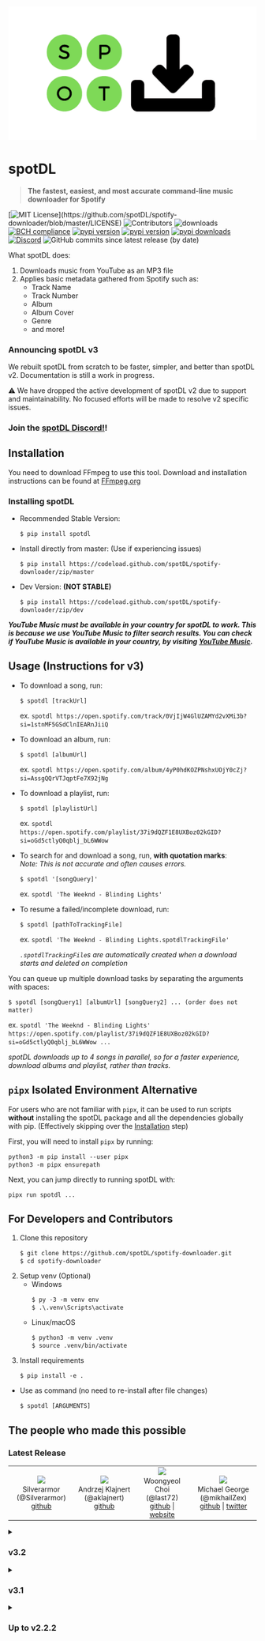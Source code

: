 ![logo](static/logo.png)

# spotDL

> **The fastest, easiest, and most accurate command-line music downloader for Spotify**

[![MIT License](https://img.shields.io/apm/l/atomic-design-ui.svg?)](https://github.com/spotDL/spotify-downloader/blob/master/LICENSE)
![Contributors](https://img.shields.io/github/contributors/spotDL/spotify-downloader)
![downloads](https://img.shields.io/github/downloads/spotDL/spotify-downloader/latest/total)
[![BCH compliance](https://bettercodehub.com/edge/badge/spotDL/spotify-downloader?branch=master)](https://bettercodehub.com/)
[![pypi version](https://img.shields.io/pypi/pyversions/spotDL)](https://pypi.org/project/spotdl/)
[![pypi version](https://img.shields.io/pypi/v/spotDL)](https://pypi.org/project/spotdl/)
[![pypi downloads](https://img.shields.io/pypi/dw/spotDL?label=downloads@pypi)](https://pypi.org/project/spotdl/)
[![Discord](https://img.shields.io/discord/771628785447337985.svg?label=&logo=discord&logoColor=ffffff&color=7389D8&labelColor=6A7EC2)](https://discord.gg/xCa23pwJWY)
![GitHub commits since latest release (by date)](https://img.shields.io/github/commits-since/spotDL/spotify-downloader/latest)


What spotDL does:

1. Downloads music from YouTube as an MP3 file
2. Applies basic metadata gathered from Spotify such as:
   - Track Name
   - Track Number
   - Album
   - Album Cover
   - Genre
   - and more!

### Announcing spotDL v3

We rebuilt spotDL from scratch to be faster, simpler, and better than spotDL v2. Documentation is still a work in progress.

⚠ We have dropped the active development of spotDL v2 due to support and maintainability. No focused efforts will be made to resolve v2 specific issues.

### Join the [spotDL Discord!](https://discord.gg/xCa23pwJWY)!


## Installation

You need to download FFmpeg to use this tool. Download and installation instructions can be found at [FFmpeg.org](https://ffmpeg.org/)

### Installing spotDL

- Recommended Stable Version:

  ```
  $ pip install spotdl
  ```

- Install directly from master: (Use if experiencing issues)

  ```
  $ pip install https://codeload.github.com/spotDL/spotify-downloader/zip/master
  ```

- Dev Version: __(NOT STABLE)__

  ```
  $ pip install https://codeload.github.com/spotDL/spotify-downloader/zip/dev
  ```

___YouTube Music must be available in your country for spotDL to work. This is because we use YouTube Music to filter search results. You can check if YouTube Music is available in your country, by visiting [YouTube Music](https://music.youtube.com).___

## Usage (Instructions for v3)

- To download a song, run:

  ```
  $ spotdl [trackUrl]
  ```

  ex. `spotdl https://open.spotify.com/track/0VjIjW4GlUZAMYd2vXMi3b?si=1stnMF5GSdClnIEARnJiiQ`


- To download an album, run:

  ```
  $ spotdl [albumUrl]
  ```

  ex. `spotdl https://open.spotify.com/album/4yP0hdKOZPNshxUOjY0cZj?si=AssgQQrVTJqptFe7X92jNg`


- To download a playlist, run:

  ```
  $ spotdl [playlistUrl]
  ```

  ex. `spotdl https://open.spotify.com/playlist/37i9dQZF1E8UXBoz02kGID?si=oGd5ctlyQ0qblj_bL6WWow`


- To search for and download a song, run, __with quotation marks__:  
  _Note: This is not accurate and often causes errors._

  ```
  $ spotdl '[songQuery]'
  ```

  ex. `spotdl 'The Weeknd - Blinding Lights'`


- To resume a failed/incomplete download, run:

  ```
  $ spotdl [pathToTrackingFile]
  ```

  ex. `spotdl 'The Weeknd - Blinding Lights.spotdlTrackingFile'`

  _`.spotdlTrackingFile`s are automatically created when a download starts and deleted on completion_


You can queue up multiple download tasks by separating the arguments with spaces:

```
$ spotdl [songQuery1] [albumUrl] [songQuery2] ... (order does not matter)
```

ex. `spotdl 'The Weeknd - Blinding Lights' https://open.spotify.com/playlist/37i9dQZF1E8UXBoz02kGID?si=oGd5ctlyQ0qblj_bL6WWow ...`



_spotDL downloads up to 4 songs in parallel, so for a faster experience, download albums and playlist, rather than tracks._

## `pipx` Isolated Environment Alternative

For users who are not familiar with `pipx`, it can be used to run scripts __without__ installing the spotDL package and all the dependencies globally with pip. (Effectively skipping over the [Installation](https://github.com/spotDL/spotify-downloader#Installation) step)

First, you will need to install `pipx` by running:

```
python3 -m pip install --user pipx
python3 -m pipx ensurepath
```

Next, you can jump directly to running spotDL with:

```
pipx run spotdl ...
```

## For Developers and Contributors

1. Clone this repository
   ```
   $ git clone https://github.com/spotDL/spotify-downloader.git
   $ cd spotify-downloader
   ```
2. Setup venv (Optional)
   - Windows
     ```
     $ py -3 -m venv env
     $ .\.venv\Scripts\activate
     ```
   - Linux/macOS
     ```
     $ python3 -m venv .venv
     $ source .venv/bin/activate
     ```
3. Install requirements
   ```
   $ pip install -e .
   ```

- Use as command (no need to re-install after file changes)
  ```
  $ spotdl [ARGUMENTS]
  ```

## The people who made this possible
### Latest Release

<table align="center">
<tr>
        <td align="center">
                <img src="https://avatars.githubusercontent.com/u/23619946?s=460&amp;u=dca253b96bf77c048f1702cc0366dcca0c748bf8&amp;v=4" width="100px"/>
                <br/>
                Silverarmor (@Silverarmor)
                <br/>
                <a href="https://github.com/Silverarmor">github</a>
        </td>
        <td align="center">
                <img src="https://avatars.githubusercontent.com/u/18279161?s=460&amp;u=27c05b0755304e58d77bcbc554a45f50824f88c3&amp;v=4" width="100px"/>
                <br/>
                Andrzej Klajnert (@aklajnert)
                <br/>
                <a href="https://github.com/aklajnert">github</a>
        </td>
        <td align="center">
                <img src="https://avatars.githubusercontent.com/u/30095306?s=460&amp;v=4" width="100px"/>
                <br/>
                Woongyeol Choi (@last72)
                <br/>
                <a href="https://github.com/last72">github</a>
                | <a href="http://last72.tistory.com/">website</a>
        </td>
        <td align="center">
                <img src="https://avatars.githubusercontent.com/u/52100648?s=460&amp;u=cb0fb2147a330c029cd0a27df115e7a734892cf3&amp;v=4" width="100px"/>
                <br/>
                Michael George (@mikhailZex)
                <br/>
                <a href="https://github.com/mikhailZex">github</a>
                | <a href="https://twitter.com/Mikhail_Zex">twitter</a>
        </td>
</tr>

</table><details>
<summary>

### v3.2
</summary>

<table align="center">
<tr>
        <td align="center">
                <img src="https://avatars.githubusercontent.com/u/65781097?s=460&amp;u=da08146bee82e64a57ffb80f16dbce38e1c4931f&amp;v=4" width="100px"/>
                <br/>
                Noman Aziz (@Noman-Aziz)
                <br/>
                <a href="https://github.com/Noman-Aziz">github</a>
        </td>
        <td align="center">
                <img src="https://avatars.githubusercontent.com/u/23619946?s=460&amp;u=dca253b96bf77c048f1702cc0366dcca0c748bf8&amp;v=4" width="100px"/>
                <br/>
                Silverarmor (@Silverarmor)
                <br/>
                <a href="https://github.com/Silverarmor">github</a>
        </td>
        <td align="center">
                <img src="https://avatars.githubusercontent.com/u/18279161?s=460&amp;u=27c05b0755304e58d77bcbc554a45f50824f88c3&amp;v=4" width="100px"/>
                <br/>
                Andrzej Klajnert (@aklajnert)
                <br/>
                <a href="https://github.com/aklajnert">github</a>
        </td>
        <td align="center">
                <img src="https://avatars.githubusercontent.com/u/6481640?s=460&amp;u=ce64636b2fda18aa0bda0520143bc537c5f160af&amp;v=4" width="100px"/>
                <br/>
                Dheerain Gandhi (@dheerain)
                <br/>
                <a href="https://github.com/dheerain">github</a>
        </td>
</tr>

<tr>
        <td align="center">
                <img src="https://avatars.githubusercontent.com/u/6369072?s=460&amp;u=3da9e6179caea727ea7887b7572a4957e0b84c98&amp;v=4" width="100px"/>
                <br/>
                k0mat (@k0mat)
                <br/>
                <a href="https://github.com/k0mat">github</a>
        </td>
        <td align="center">
                <img src="https://avatars.githubusercontent.com/u/52100648?s=460&amp;u=cb0fb2147a330c029cd0a27df115e7a734892cf3&amp;v=4" width="100px"/>
                <br/>
                Michael George (@mikhailZex)
                <br/>
                <a href="https://github.com/mikhailZex">github</a>
                | <a href="https://twitter.com/Mikhail_Zex">twitter</a>
        </td>
        <td align="center">
                <img src="https://avatars.githubusercontent.com/u/44987569?s=460&amp;u=ec52cd4bcb77512ea54d58f6af047d5e5b1edaf6&amp;v=4" width="100px"/>
                <br/>
                Peyton Creery (@phcreery)
                <br/>
                <a href="https://github.com/phcreery">github</a>
                | <a href="http://dev.creery.org/">website</a>
        </td>
        <td align="center">
                <img src="https://avatars.githubusercontent.com/u/21110295?s=460&amp;u=f2939c4c05ac09835f2a7beb419fdb606e630a20&amp;v=4" width="100px"/>
                <br/>
                Pit Hüne (@pithuene)
                <br/>
                <a href="https://github.com/pithuene">github</a>
        </td>
</tr>

<tr>
        <td align="center">
                <img src="https://avatars.githubusercontent.com/u/62838200?s=460&amp;u=beaad2d2a593340fb928a3f6a715f9686957e862&amp;v=4" width="100px"/>
                <br/>
                Arbaaz Shafiq (@s1as3r)
                <br/>
                <a href="https://github.com/s1as3r">github</a>
                | <a href="https://twitter.com/ArbaazShafiq">twitter</a>
        </td>
</tr>

</table>
</details><details>
<summary>

### v3.1
</summary>

<table align="center">
<tr>
        <td align="center">
                <img src="https://avatars.githubusercontent.com/u/1893299?s=460&amp;v=4" width="100px"/>
                <br/>
                FransM (@FransM)
                <br/>
                <a href="https://github.com/FransM">github</a>
        </td>
        <td align="center">
                <img src="https://avatars.githubusercontent.com/u/6250396?s=460&amp;u=3a015ca64eb41a765d708bac706aab3a74fd2942&amp;v=4" width="100px"/>
                <br/>
                Nik Bisht (@NikBisht)
                <br/>
                <a href="https://github.com/NikBisht">github</a>
        </td>
        <td align="center">
                <img src="https://avatars.githubusercontent.com/u/47481450?s=460&amp;u=78109d0c9ed6db883056ac85a7d1d94c338f0fb9&amp;v=4" width="100px"/>
                <br/>
                Arthour (@Velovo)
                <br/>
                <a href="https://github.com/Velovo">github</a>
        </td>
        <td align="center">
                <img src="https://avatars.githubusercontent.com/u/20414603?s=460&amp;u=66e0063a5322994dddcfe45b4e1e49a541bb301a&amp;v=4" width="100px"/>
                <br/>
                Abolfazl Amiri (@aasmpro)
                <br/>
                <a href="https://github.com/aasmpro">github</a>
                | <a href="http://abolfazlamiri.ir">website</a>
        </td>
</tr>

<tr>
        <td align="center">
                <img src="https://avatars.githubusercontent.com/u/19922556?s=460&amp;u=b63d8848dc942e194380c0e0bdcd1ca16d85b553&amp;v=4" width="100px"/>
                <br/>
                Dean Lofts (@loftwah)
                <br/>
                <a href="https://github.com/loftwah">github</a>
                | <a href="https://www.beatsmiff.com">website</a>
                <br/>
                <a href="https://twitter.com/loftwah">twitter</a>
        </td>
        <td align="center">
                <img src="https://avatars.githubusercontent.com/u/44199644?s=460&amp;u=e883d3c6b87325820f336da4830dd45f1fa4c236&amp;v=4" width="100px"/>
                <br/>
                Max Bachmann (@maxbachmann)
                <br/>
                <a href="https://github.com/maxbachmann">github</a>
        </td>
        <td align="center">
                <img src="https://avatars.githubusercontent.com/u/52100648?s=460&amp;u=cb0fb2147a330c029cd0a27df115e7a734892cf3&amp;v=4" width="100px"/>
                <br/>
                Michael George (@mikhailZex)
                <br/>
                <a href="https://github.com/mikhailZex">github</a>
                | <a href="https://twitter.com/Mikhail_Zex">twitter</a>
        </td>
        <td align="center">
                <img src="https://avatars.githubusercontent.com/u/36740602?s=460&amp;v=4" width="100px"/>
                <br/>
                Matthew Toohey (@mtoohey31)
                <br/>
                <a href="https://github.com/mtoohey31">github</a>
                | <a href="https://info.mtoohey.com/">website</a>
        </td>
</tr>

<tr>
        <td align="center">
                <img src="https://avatars.githubusercontent.com/u/45789298?s=460&amp;u=332f02d9d8f93f71c9779a4ed29d323ad2413b8c&amp;v=4" width="100px"/>
                <br/>
                mvrck19 (@mvrck19)
                <br/>
                <a href="https://github.com/mvrck19">github</a>
        </td>
        <td align="center">
                <img src="https://avatars.githubusercontent.com/u/6473114?s=460&amp;v=4" width="100px"/>
                <br/>
                Elliot Gerchak (@rocketinventor)
                <br/>
                <a href="https://github.com/rocketinventor">github</a>
                | <a href="http://dementedlab.com">website</a>
        </td>
        <td align="center">
                <img src="https://avatars.githubusercontent.com/u/62838200?s=460&amp;u=beaad2d2a593340fb928a3f6a715f9686957e862&amp;v=4" width="100px"/>
                <br/>
                Arbaaz Shafiq (@s1as3r)
                <br/>
                <a href="https://github.com/s1as3r">github</a>
                | <a href="https://twitter.com/ArbaazShafiq">twitter</a>
        </td>
        <td align="center">
                <img src="https://avatars.githubusercontent.com/u/67455565?s=460&amp;v=4" width="100px"/>
                <br/>
                Sriram Nagandla (@techhyped)
                <br/>
                <a href="https://github.com/techhyped">github</a>
        </td>
</tr>

</table>
</details><details>
<summary>

### Up to v2.2.2
</summary>

<table align="center">
<tr>
        <td align="center">
                <img src="https://avatars.githubusercontent.com/u/9089510?s=460&amp;u=b71b69aac484bb3ba01756426439889690f4dd08&amp;v=4" width="100px"/>
                <br/>
                Aareon Sullivan (@Aareon)
                <br/>
                <a href="https://github.com/Aareon">github</a>
        </td>
        <td align="center">
                <img src="https://avatars.githubusercontent.com/u/18052272?s=460&amp;u=8a959f59bb0204f02f4a07b91bf5dc74381caa1a&amp;v=4" width="100px"/>
                <br/>
                AlfredoSequeida (@AlfredoSequeida)
                <br/>
                <a href="https://github.com/AlfredoSequeida">github</a>
                | <a href="http://alfredosequeida.github.io">website</a>
        </td>
        <td align="center">
                <img src="https://avatars.githubusercontent.com/u/20522335?s=460&amp;v=4" width="100px"/>
                <br/>
                Dimitris Angelou (@AngelouD)
                <br/>
                <a href="https://github.com/AngelouD">github</a>
        </td>
        <td align="center">
                <img src="https://avatars.githubusercontent.com/u/25095423?s=460&amp;u=7a904feb9ddbc10cb200efdc90f36927e3a39f93&amp;v=4" width="100px"/>
                <br/>
                Sujan (@Dsujan)
                <br/>
                <a href="https://github.com/Dsujan">github</a>
        </td>
</tr>

<tr>
        <td align="center">
                <img src="https://avatars.githubusercontent.com/u/44674?s=460&amp;v=4" width="100px"/>
                <br/>
                Andras Elso (@Elbandi)
                <br/>
                <a href="https://github.com/Elbandi">github</a>
        </td>
        <td align="center">
                <img src="https://avatars.githubusercontent.com/u/20284688?s=460&amp;u=22f5f32813dfad5abbcea34171b9a972fb6e0369&amp;v=4" width="100px"/>
                <br/>
                I-Al-Istannen (@I-Al-Istannen)
                <br/>
                <a href="https://github.com/I-Al-Istannen">github</a>
        </td>
        <td align="center">
                <img src="https://avatars.githubusercontent.com/u/8047980?s=460&amp;u=63cc8ae93d328f1d9eadd16e057f3c87b8919bb5&amp;v=4" width="100px"/>
                <br/>
                Kelvin Reichenbach (@KLVN)
                <br/>
                <a href="https://github.com/KLVN">github</a>
        </td>
        <td align="center">
                <img src="https://avatars.githubusercontent.com/u/16143968?s=460&amp;u=09d5f45f71a4a50f093a9fb0c71a02f2c3d5768e&amp;v=4" width="100px"/>
                <br/>
                Manveer Basra (@ManveerBasra)
                <br/>
                <a href="https://github.com/ManveerBasra">github</a>
                | <a href="https://manveerbasra.github.io/">website</a>
        </td>
</tr>

<tr>
        <td align="center">
                <img src="https://avatars.githubusercontent.com/u/8583867?s=460&amp;u=e83d445459d8315b77437812c185ae210285e549&amp;v=4" width="100px"/>
                <br/>
                Mello-Yello (@Mello-Yello)
                <br/>
                <a href="https://github.com/Mello-Yello">github</a>
        </td>
        <td align="center">
                <img src="https://avatars.githubusercontent.com/u/36224762?s=460&amp;u=84a7f46425b2650f5e5b740ca8430d60a067ecbe&amp;v=4" width="100px"/>
                <br/>
                NightMachinary (@NightMachinary)
                <br/>
                <a href="https://github.com/NightMachinary">github</a>
        </td>
        <td align="center">
                <img src="https://avatars.githubusercontent.com/u/2781180?s=460&amp;u=6e17058da8b49c75cc509b880b572d7ee700e8bb&amp;v=4" width="100px"/>
                <br/>
                Pierre Gérard (@PierreGe)
                <br/>
                <a href="https://github.com/PierreGe">github</a>
                | <a href="https://www.linkedin.com/in/piegerard/">website</a>
        </td>
        <td align="center">
                <img src="https://avatars.githubusercontent.com/u/5946366?s=460&amp;u=40c7181741beb5b0259ce394cfc180e96e449f6b&amp;v=4" width="100px"/>
                <br/>
                Rutger Rauws (@RutgerRauws)
                <br/>
                <a href="https://github.com/RutgerRauws">github</a>
                | <a href="http://www.rutgerrauws.nl">website</a>
        </td>
</tr>

<tr>
        <td align="center">
                <img src="https://avatars.githubusercontent.com/u/17196309?s=460&amp;u=b4d1784bc9a821e1b1a011b1675828cab73a044f&amp;v=4" width="100px"/>
                <br/>
                Silverfeelin (@Silverfeelin)
                <br/>
                <a href="https://github.com/Silverfeelin">github</a>
        </td>
        <td align="center">
                <img src="https://avatars.githubusercontent.com/u/45381?s=460&amp;v=4" width="100px"/>
                <br/>
                WMP (@WMP)
                <br/>
                <a href="https://github.com/WMP">github</a>
        </td>
        <td align="center">
                <img src="https://avatars.githubusercontent.com/u/25578722?s=460&amp;v=4" width="100px"/>
                <br/>
                Rajanish Karki (@Whacko23)
                <br/>
                <a href="https://github.com/Whacko23">github</a>
        </td>
        <td align="center">
                <img src="https://avatars.githubusercontent.com/u/8651385?s=460&amp;u=348839eaaa775c37a7d215b3a382c5e2473e3858&amp;v=4" width="100px"/>
                <br/>
                Amit Lawanghare (@amit-L)
                <br/>
                <a href="https://github.com/amit-L">github</a>
        </td>
</tr>

<tr>
        <td align="center">
                <img src="https://avatars.githubusercontent.com/u/1671646?s=460&amp;v=4" width="100px"/>
                <br/>
                Arryon Tijsma (@arryon)
                <br/>
                <a href="https://github.com/arryon">github</a>
                | <a href="https://www.soundappraisal.eu">website</a>
        </td>
        <td align="center">
                <img src="https://avatars.githubusercontent.com/u/108437?s=460&amp;v=4" width="100px"/>
                <br/>
                Arthur Lutz (@arthurlutz)
                <br/>
                <a href="https://github.com/arthurlutz">github</a>
                | <a href="http://arthur.lutz.im/">website</a>
        </td>
        <td align="center">
                <img src="https://avatars.githubusercontent.com/u/459923?s=460&amp;u=6c6de5078e9374fb6cd2c241a126e93cb46a0c3c&amp;v=4" width="100px"/>
                <br/>
                Brian J. Cardiff (@bcardiff)
                <br/>
                <a href="https://github.com/bcardiff">github</a>
                | <a href="http://man.as/bcardiff">website</a>
        </td>
        <td align="center">
                <img src="https://avatars.githubusercontent.com/u/3709715?s=460&amp;u=0745d1d2473894c33f3b35f0b965d71cc9aec553&amp;v=4" width="100px"/>
                <br/>
                Christian Clauss (@cclauss)
                <br/>
                <a href="https://github.com/cclauss">github</a>
                | <a href="https://www.patreon.com/cclauss">website</a>
        </td>
</tr>

<tr>
        <td align="center">
                <img src="https://avatars.githubusercontent.com/u/2264679?s=460&amp;u=a5e61f5e1a1b96e9409ad8450ea2c41c57ec502d&amp;v=4" width="100px"/>
                <br/>
                Robert J. (@chew-z)
                <br/>
                <a href="https://github.com/chew-z">github</a>
        </td>
        <td align="center">
                <img src="https://avatars.githubusercontent.com/u/14855544?s=460&amp;u=86ea0eaa720d340a3ebc95e3587e9d5298fff7fa&amp;v=4" width="100px"/>
                <br/>
                Sam (@ctrlsam)
                <br/>
                <a href="https://github.com/ctrlsam">github</a>
        </td>
        <td align="center">
                <img src="https://avatars.githubusercontent.com/u/12748990?s=460&amp;u=12d25988f61f68aa7bdafc0c3ccf544fbbc1d565&amp;v=4" width="100px"/>
                <br/>
                Sumanjay (@cyberboysumanjay)
                <br/>
                <a href="https://github.com/cyberboysumanjay">github</a>
                | <a href="https://visi.tk/sumanjay">website</a>
                <br/>
                <a href="https://twitter.com/cyberboysj">twitter</a>
        </td>
        <td align="center">
                <img src="https://avatars.githubusercontent.com/u/5459924?s=460&amp;v=4" width="100px"/>
                <br/>
                fanlp3 (@fanlp3)
                <br/>
                <a href="https://github.com/fanlp3">github</a>
        </td>
</tr>

<tr>
        <td align="center">
                <img src="https://avatars.githubusercontent.com/u/8888732?s=460&amp;u=ed1aed7cc6df936fda2cefdba3280e3c6231d93f&amp;v=4" width="100px"/>
                <br/>
                Nodar Gogoberidze (@gnodar01)
                <br/>
                <a href="https://github.com/gnodar01">github</a>
        </td>
        <td align="center">
                <img src="https://avatars.githubusercontent.com/u/568900?s=460&amp;u=c9e59b15bdecd922e747fd4dcfa4b76dd364863e&amp;v=4" width="100px"/>
                <br/>
                ifduyue (@ifduyue)
                <br/>
                <a href="https://github.com/ifduyue">github</a>
        </td>
        <td align="center">
                <img src="https://avatars.githubusercontent.com/u/7401626?s=460&amp;v=4" width="100px"/>
                <br/>
                Kada Liao (@kadaliao)
                <br/>
                <a href="https://github.com/kadaliao">github</a>
        </td>
        <td align="center">
                <img src="https://avatars.githubusercontent.com/u/562413?s=460&amp;v=4" width="100px"/>
                <br/>
                Michael Parks (@karunamon)
                <br/>
                <a href="https://github.com/karunamon">github</a>
                | <a href="http://tkware.info">website</a>
        </td>
</tr>

<tr>
        <td align="center">
                <img src="https://avatars.githubusercontent.com/u/19366641?s=460&amp;u=125e390abef8fff3b3b0d370c369cba5d7fd4c67&amp;v=4" width="100px"/>
                <br/>
                Linus Groh (@linusg)
                <br/>
                <a href="https://github.com/linusg">github</a>
                | <a href="https://linus.dev">website</a>
                <br/>
                <a href="https://twitter.com/linusgroh">twitter</a>
        </td>
        <td align="center">
                <img src="https://avatars.githubusercontent.com/u/6644421?s=460&amp;u=e3f3c48585e3fffa5bc2acaab273508937ffe347&amp;v=4" width="100px"/>
                <br/>
                Luke Garrison (@lkgarrison)
                <br/>
                <a href="https://github.com/lkgarrison">github</a>
                | <a href="http://www.lkgarrison.com">website</a>
        </td>
        <td align="center">
                <img src="https://avatars.githubusercontent.com/u/23558090?s=460&amp;u=52c0f7ee9ec0ba13858ff61206f142b442793b3d&amp;v=4" width="100px"/>
                <br/>
                Miguel Piedrafita (@m1guelpf)
                <br/>
                <a href="https://github.com/m1guelpf">github</a>
                | <a href="https://miguelpiedrafita.com">website</a>
                <br/>
                <a href="https://twitter.com/m1guelpf">twitter</a>
        </td>
        <td align="center">
                <img src="https://avatars.githubusercontent.com/u/10084011?s=460&amp;u=eb15d8716173444e5aa756cba4e979a812fe3578&amp;v=4" width="100px"/>
                <br/>
                Nitesh Sawant (@ns23)
                <br/>
                <a href="https://github.com/ns23">github</a>
        </td>
</tr>

<tr>
        <td align="center">
                <img src="https://avatars.githubusercontent.com/u/2149830?s=460&amp;v=4" width="100px"/>
                <br/>
                Peter M. (@peterM)
                <br/>
                <a href="https://github.com/peterM">github</a>
        </td>
        <td align="center">
                <img src="https://avatars.githubusercontent.com/u/20314742?s=460&amp;u=c3add09278db93e10e34535bfe403448897c532c&amp;v=4" width="100px"/>
                <br/>
                Ritiek Malhotra (@ritiek)
                <br/>
                <a href="https://github.com/ritiek">github</a>
                | <a href="https://ritiek.github.io/">website</a>
        </td>
        <td align="center">
                <img src="https://avatars.githubusercontent.com/u/20976111?s=460&amp;u=f5e55071b0b68c8f573777c0862231a585103d29&amp;v=4" width="100px"/>
                <br/>
                Shaurita Hutchins (@sdhutchins)
                <br/>
                <a href="https://github.com/sdhutchins">github</a>
                | <a href="http://www.shauritahutchins.com">website</a>
                <br/>
                <a href="https://twitter.com/shauritacodes">twitter</a>
        </td>
        <td align="center">
                <img src="https://avatars.githubusercontent.com/u/7334295?s=460&amp;u=cd60b6cb8282430630ae7a083d79ad3a31960524&amp;v=4" width="100px"/>
                <br/>
                Soham Banerjee (@soham2008xyz)
                <br/>
                <a href="https://github.com/soham2008xyz">github</a>
                | <a href="https://renderbit.com">website</a>
        </td>
</tr>

<tr>
        <td align="center">
                <img src="https://avatars.githubusercontent.com/u/22251956?s=460&amp;u=e5763f65e06400c4718e88b0cb3327f948c294e4&amp;v=4" width="100px"/>
                <br/>
                Suhas Karanth (@sudo-suhas)
                <br/>
                <a href="https://github.com/sudo-suhas">github</a>
        </td>
        <td align="center">
                <img src="https://avatars.githubusercontent.com/u/4461745?s=460&amp;u=b82dc43bde7c67df6b5b6c885ad90bab91017fe9&amp;v=4" width="100px"/>
                <br/>
                Tales Lima Fonseca (@taleslimaf)
                <br/>
                <a href="https://github.com/taleslimaf">github</a>
                | <a href="https://medium.com/@taleslimaf">website</a>
        </td>
        <td align="center">
                <img src="https://avatars.githubusercontent.com/u/33448151?s=460&amp;u=e57927c34f8bd91e93584ea59a13757146a4f785&amp;v=4" width="100px"/>
                <br/>
                tillhainbach (@tillhainbach)
                <br/>
                <a href="https://github.com/tillhainbach">github</a>
        </td>
        <td align="center">
                <img src="https://avatars.githubusercontent.com/u/3929133?s=460&amp;u=be7d4abb55a854f8ac531cd88d400875b4be40c8&amp;v=4" width="100px"/>
                <br/>
                Valérian Galliat (@valeriangalliat)
                <br/>
                <a href="https://github.com/valeriangalliat">github</a>
                | <a href="https://val.codejam.info/">website</a>
        </td>
</tr>

<tr>
        <td align="center">
                <img src="https://avatars.githubusercontent.com/u/248805?s=460&amp;u=404caa6151c43a8ee3fd07d8f708e64ce490bbe2&amp;v=4" width="100px"/>
                <br/>
                Vincenzo Ciaccio (@vikkio88)
                <br/>
                <a href="https://github.com/vikkio88">github</a>
                | <a href="https://vikkio.me">website</a>
        </td>
        <td align="center">
                <img src="https://avatars.githubusercontent.com/u/31964688?s=460&amp;u=b31b8dd8f543f19e989e0399a69b4ab5d6bbe762&amp;v=4" width="100px"/>
                <br/>
                Vishnunarayan K I (@vn-ki)
                <br/>
                <a href="https://github.com/vn-ki">github</a>
        </td>
</tr>

</table>
</details>
